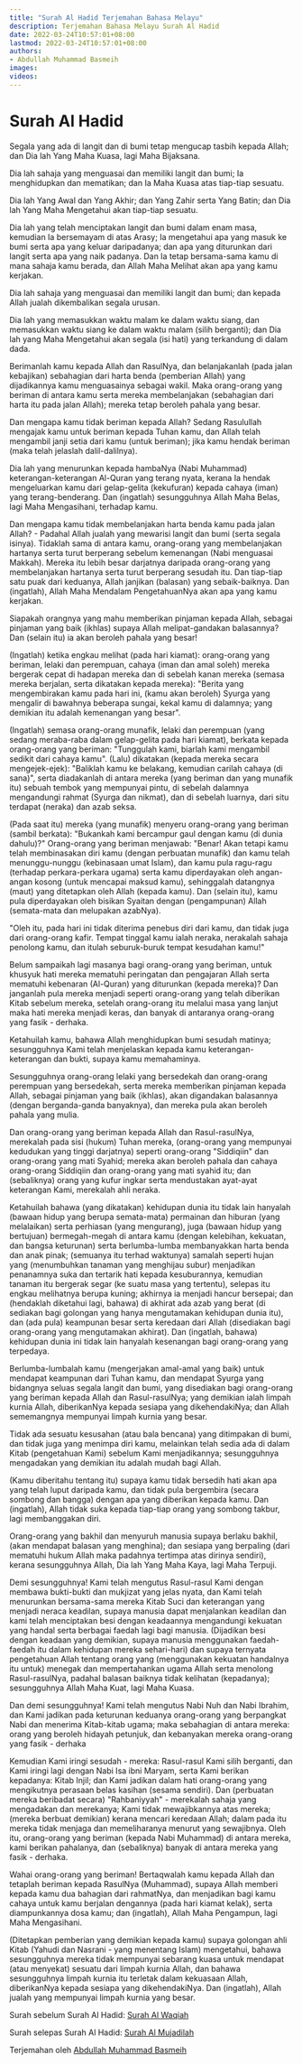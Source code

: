 ```yaml
---
title: "Surah Al Hadid Terjemahan Bahasa Melayu"
description: Terjemahan Bahasa Melayu Surah Al Hadid
date: 2022-03-24T10:57:01+08:00
lastmod: 2022-03-24T10:57:01+08:00
authors:
- Abdullah Muhammad Basmeih
images:
videos:
---
```


# Surah Al Hadid

<p class='atq' id="1">Segala yang ada di langit dan di bumi tetap mengucap tasbih kepada Allah; dan Dia lah Yang Maha Kuasa, lagi Maha Bijaksana.</p>
<p class='atq' id="2">Dia lah sahaja yang menguasai dan memiliki langit dan bumi; Ia menghidupkan dan mematikan; dan Ia Maha Kuasa atas tiap-tiap sesuatu.</p>
<p class='atq' id="3">Dia lah Yang Awal dan Yang Akhir; dan Yang Zahir serta Yang Batin; dan Dia lah Yang Maha Mengetahui akan tiap-tiap sesuatu.</p>
<p class='atq' id="4">Dia lah yang telah menciptakan langit dan bumi dalam enam masa, kemudian Ia bersemayam di atas Arasy; Ia mengetahui apa yang masuk ke bumi serta apa yang keluar daripadanya; dan apa yang diturunkan dari langit serta apa yang naik padanya. Dan Ia tetap bersama-sama kamu di mana sahaja kamu berada, dan Allah Maha Melihat akan apa yang kamu kerjakan.</p>
<p class='atq' id="5">Dia lah sahaja yang menguasai dan memiliki langit dan bumi; dan kepada Allah jualah dikembalikan segala urusan.</p>
<p class='atq' id="6">Dia lah yang memasukkan waktu malam ke dalam waktu siang, dan memasukkan waktu siang ke dalam waktu malam (silih berganti); dan Dia lah yang Maha Mengetahui akan segala (isi hati) yang terkandung di dalam dada.</p>
<p class='atq' id="7">Berimanlah kamu kepada Allah dan RasulNya, dan belanjakanlah (pada jalan kebajikan) sebahagian dari harta benda (pemberian Allah) yang dijadikannya kamu menguasainya sebagai wakil. Maka orang-orang yang beriman di antara kamu serta mereka membelanjakan (sebahagian dari harta itu pada jalan Allah); mereka tetap beroleh pahala yang besar.</p>
<p class='atq' id="8">Dan mengapa kamu tidak beriman kepada Allah? Sedang Rasulullah mengajak kamu untuk beriman kepada Tuhan kamu, dan Allah telah mengambil janji setia dari kamu (untuk beriman); jika kamu hendak beriman (maka telah jelaslah dalil-dalilnya).</p>
<p class='atq' id="9">Dia lah yang menurunkan kepada hambaNya (Nabi Muhammad) keterangan-keterangan Al-Quran yang terang nyata, kerana Ia hendak mengeluarkan kamu dari gelap-gelita (kekufuran) kepada cahaya (iman) yang terang-benderang. Dan (ingatlah) sesungguhnya Allah Maha Belas, lagi Maha Mengasihani, terhadap kamu.</p>
<p class='atq' id="10">Dan mengapa kamu tidak membelanjakan harta benda kamu pada jalan Allah? - Padahal Allah jualah yang mewarisi langit dan bumi (serta segala isinya). Tidaklah sama di antara kamu, orang-orang yang membelanjakan hartanya serta turut berperang sebelum kemenangan (Nabi menguasai Makkah). Mereka itu lebih besar darjatnya daripada orang-orang yang membelanjakan hartanya serta turut berperang sesudah itu. Dan tiap-tiap satu puak dari keduanya, Allah janjikan (balasan) yang sebaik-baiknya. Dan (ingatlah), Allah Maha Mendalam PengetahuanNya akan apa yang kamu kerjakan.</p>
<p class='atq' id="11">Siapakah orangnya yang mahu memberikan pinjaman kepada Allah, sebagai pinjaman yang baik (ikhlas) supaya Allah melipat-gandakan balasannya? Dan (selain itu) ia akan beroleh pahala yang besar!</p>
<p class='atq' id="12">(Ingatlah) ketika engkau melihat (pada hari kiamat): orang-orang yang beriman, lelaki dan perempuan, cahaya (iman dan amal soleh) mereka bergerak cepat di hadapan mereka dan di sebelah kanan mereka (semasa mereka berjalan, serta dikatakan kepada mereka): "Berita yang mengembirakan kamu pada hari ini, (kamu akan beroleh) Syurga yang mengalir di bawahnya beberapa sungai, kekal kamu di dalamnya; yang demikian itu adalah kemenangan yang besar".</p>
<p class='atq' id="13">(Ingatlah) semasa orang-orang munafik, lelaki dan perempuan (yang sedang meraba-raba dalam gelap-gelita pada hari kiamat), berkata kepada orang-orang yang beriman: "Tunggulah kami, biarlah kami mengambil sedikit dari cahaya kamu". (Lalu) dikatakan (kepada mereka secara mengejek-ejek): "Baliklah kamu ke belakang, kemudian carilah cahaya (di sana)", serta diadakanlah di antara mereka (yang beriman dan yang munafik itu) sebuah tembok yang mempunyai pintu, di sebelah dalamnya mengandungi rahmat (Syurga dan nikmat), dan di sebelah luarnya, dari situ terdapat (neraka) dan azab seksa.</p>
<p class='atq' id="14">(Pada saat itu) mereka (yang munafik) menyeru orang-orang yang beriman (sambil berkata): "Bukankah kami bercampur gaul dengan kamu (di dunia dahulu)?" Orang-orang yang beriman menjawab: "Benar! Akan tetapi kamu telah membinasakan diri kamu (dengan perbuatan munafik) dan kamu telah menunggu-nunggu (kebinasaan umat Islam), dan kamu pula ragu-ragu (terhadap perkara-perkara ugama) serta kamu diperdayakan oleh angan-angan kosong (untuk mencapai maksud kamu), sehinggalah datangnya (maut) yang ditetapkan oleh Allah (kepada kamu). Dan (selain itu), kamu pula diperdayakan oleh bisikan Syaitan dengan (pengampunan) Allah (semata-mata dan melupakan azabNya).</p>
<p class='atq' id="15">"Oleh itu, pada hari ini tidak diterima penebus diri dari kamu, dan tidak juga dari orang-orang kafir. Tempat tinggal kamu ialah neraka, nerakalah sahaja penolong kamu, dan itulah seburuk-buruk tempat kesudahan kamu!"</p>
<p class='atq' id="16">Belum sampaikah lagi masanya bagi orang-orang yang beriman, untuk khusyuk hati mereka mematuhi peringatan dan pengajaran Allah serta mematuhi kebenaran (Al-Quran) yang diturunkan (kepada mereka)? Dan janganlah pula mereka menjadi seperti orang-orang yang telah diberikan Kitab sebelum mereka, setelah orang-orang itu melalui masa yang lanjut maka hati mereka menjadi keras, dan banyak di antaranya orang-orang yang fasik - derhaka.</p>
<p class='atq' id="17">Ketahuilah kamu, bahawa Allah menghidupkan bumi sesudah matinya; sesungguhnya Kami telah menjelaskan kepada kamu keterangan-keterangan dan bukti, supaya kamu memahaminya.</p>
<p class='atq' id="18">Sesungguhnya orang-orang lelaki yang bersedekah dan orang-orang perempuan yang bersedekah, serta mereka memberikan pinjaman kepada Allah, sebagai pinjaman yang baik (ikhlas), akan digandakan balasannya (dengan berganda-ganda banyaknya), dan mereka pula akan beroleh pahala yang mulia.</p>
<p class='atq' id="19">Dan orang-orang yang beriman kepada Allah dan Rasul-rasulNya, merekalah pada sisi (hukum) Tuhan mereka, (orang-orang yang mempunyai kedudukan yang tinggi darjatnya) seperti orang-orang "Siddiqiin" dan orang-orang yang mati Syahid; mereka akan beroleh pahala dan cahaya orang-orang Siddiqiin dan orang-orang yang mati syahid itu; dan (sebaliknya) orang yang kufur ingkar serta mendustakan ayat-ayat keterangan Kami, merekalah ahli neraka.</p>
<p class='atq' id="20">Ketahuilah bahawa (yang dikatakan) kehidupan dunia itu tidak lain hanyalah (bawaan hidup yang berupa semata-mata) permainan dan hiburan (yang melalaikan) serta perhiasan (yang mengurang), juga (bawaan hidup yang bertujuan) bermegah-megah di antara kamu (dengan kelebihan, kekuatan, dan bangsa keturunan) serta berlumba-lumba membanyakkan harta benda dan anak pinak; (semuanya itu terhad waktunya) samalah seperti hujan yang (menumbuhkan tanaman yang menghijau subur) menjadikan penanamnya suka dan tertarik hati kepada kesuburannya, kemudian tanaman itu bergerak segar (ke suatu masa yang tertentu), selepas itu engkau melihatnya berupa kuning; akhirnya ia menjadi hancur bersepai; dan (hendaklah diketahui lagi, bahawa) di akhirat ada azab yang berat (di sediakan bagi golongan yang hanya mengutamakan kehidupan dunia itu), dan (ada pula) keampunan besar serta keredaan dari Allah (disediakan bagi orang-orang yang mengutamakan akhirat). Dan (ingatlah, bahawa) kehidupan dunia ini tidak lain hanyalah kesenangan bagi orang-orang yang terpedaya.</p>
<p class='atq' id="21">Berlumba-lumbalah kamu (mengerjakan amal-amal yang baik) untuk mendapat keampunan dari Tuhan kamu, dan mendapat Syurga yang bidangnya seluas segala langit dan bumi, yang disediakan bagi orang-orang yang beriman kepada Allah dan Rasul-rasulNya; yang demikian ialah limpah kurnia Allah, diberikanNya kepada sesiapa yang dikehendakiNya; dan Allah sememangnya mempunyai limpah kurnia yang besar.</p>
<p class='atq' id="22">Tidak ada sesuatu kesusahan (atau bala bencana) yang ditimpakan di bumi, dan tidak juga yang menimpa diri kamu, melainkan telah sedia ada di dalam Kitab (pengetahuan Kami) sebelum Kami menjadikannya; sesungguhnya mengadakan yang demikian itu adalah mudah bagi Allah.</p>
<p class='atq' id="23">(Kamu diberitahu tentang itu) supaya kamu tidak bersedih hati akan apa yang telah luput daripada kamu, dan tidak pula bergembira (secara sombong dan bangga) dengan apa yang diberikan kepada kamu. Dan (ingatlah), Allah tidak suka kepada tiap-tiap orang yang sombong takbur, lagi membanggakan diri.</p>
<p class='atq' id="24">Orang-orang yang bakhil dan menyuruh manusia supaya berlaku bakhil, (akan mendapat balasan yang menghina); dan sesiapa yang berpaling (dari mematuhi hukum Allah maka padahnya tertimpa atas dirinya sendiri), kerana sesungguhnya Allah, Dia lah Yang Maha Kaya, lagi Maha Terpuji.</p>
<p class='atq' id="25">Demi sesungguhnya! Kami telah mengutus Rasul-rasul Kami dengan membawa bukti-bukti dan mukjizat yang jelas nyata, dan Kami telah menurunkan bersama-sama mereka Kitab Suci dan keterangan yang menjadi neraca keadilan, supaya manusia dapat menjalankan keadilan dan kami telah menciptakan besi dengan keadaannya mengandungi kekuatan yang handal serta berbagai faedah lagi bagi manusia. (Dijadikan besi dengan keadaan yang demikian, supaya manusia menggunakan faedah-faedah itu dalam kehidupan mereka sehari-hari) dan supaya ternyata pengetahuan Allah tentang orang yang (menggunakan kekuatan handalnya itu untuk) menegak dan mempertahankan ugama Allah serta menolong Rasul-rasulNya, padahal balasan baiknya tidak kelihatan (kepadanya); sesungguhnya Allah Maha Kuat, lagi Maha Kuasa.</p>
<p class='atq' id="26">Dan demi sesungguhnya! Kami telah mengutus Nabi Nuh dan Nabi Ibrahim, dan Kami jadikan pada keturunan keduanya orang-orang yang berpangkat Nabi dan menerima Kitab-kitab ugama; maka sebahagian di antara mereka: orang yang beroleh hidayah petunjuk, dan kebanyakan mereka orang-orang yang fasik - derhaka</p>
<p class='atq' id="27">Kemudian Kami iringi sesudah - mereka: Rasul-rasul Kami silih berganti, dan Kami iringi lagi dengan Nabi Isa ibni Maryam, serta Kami berikan kepadanya: Kitab Injil; dan Kami jadikan dalam hati orang-orang yang mengikutnya perasaan belas kasihan (sesama sendiri). Dan (perbuatan mereka beribadat secara) "Rahbaniyyah" - merekalah sahaja yang mengadakan dan merekanya; Kami tidak mewajibkannya atas mereka; (mereka berbuat demikian) kerana mencari keredaan Allah; dalam pada itu mereka tidak menjaga dan memeliharanya menurut yang sewajibnya. Oleh itu, orang-orang yang beriman (kepada Nabi Muhammad) di antara mereka, kami berikan pahalanya, dan (sebaliknya) banyak di antara mereka yang fasik - derhaka.</p>
<p class='atq' id="28">Wahai orang-orang yang beriman! Bertaqwalah kamu kepada Allah dan tetaplah beriman kepada RasulNya (Muhammad), supaya Allah memberi kepada kamu dua bahagian dari rahmatNya, dan menjadikan bagi kamu cahaya untuk kamu berjalan dengannya (pada hari kiamat kelak), serta diampunkannya dosa kamu; dan (ingatlah), Allah Maha Pengampun, lagi Maha Mengasihani.</p>
<p class='atq' id="29">(Ditetapkan pemberian yang demikian kepada kamu) supaya golongan ahli Kitab (Yahudi dan Nasrani - yang menentang Islam) mengetahui, bahawa sesungguhnya mereka tidak mempunyai sebarang kuasa untuk mendapat (atau menyekat) sesuatu dari limpah kurnia Allah, dan bahawa sesungguhnya limpah kurnia itu terletak dalam kekuasaan Allah, diberikanNya kepada sesiapa yang dikehendakiNya. Dan (ingatlah), Allah jualah yang mempunyai limpah kurnia yang besar.</p>

Surah sebelum Surah Al Hadid: [Surah Al Waqiah](/al-quran/surah-al-waqiah-terjemahan-bahasa-melayu/)

Surah selepas Surah Al Hadid: [Surah Al Mujadilah](/al-quran/surah-al-mujadilah-terjemahan-bahasa-melayu/)

Terjemahan oleh [Abdullah Muhammad Basmeih](/authors/abdullah-muhammad-basmeih/)